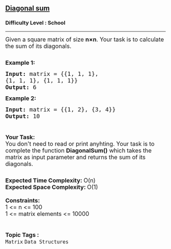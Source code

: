 <h2><a href="https://practice.geeksforgeeks.org/problems/diagonal-sum0158/1?utm_source=geeksforgeeks&utm_medium=ml_article_practice_tab&utm_campaign=article_practice_tab">Diagonal sum</a></h2><h3>Difficulty Level : School</h3><hr><div class="problems_problem_content__Xm_eO"><p><span style="font-size:18px">Given a square matrix of size <strong>n</strong><strong>×n</strong>. Your task is to calculate the sum of its diagonals.</span><br>
&nbsp;</p>

<p><span style="font-size:18px"><strong>Example 1:</strong></span></p>

<pre><span style="font-size:18px"><strong>Input: </strong>matrix = {{1, 1, 1}, 
{1, 1, 1}, {1, 1, 1}}
<strong>Output: </strong>6</span>
</pre>

<p><span style="font-size:18px"><strong>Example 2:</strong></span></p>

<pre><span style="font-size:18px"><strong>Input: </strong>matrix = {{1, 2}, {3, 4}}
<strong>Output: </strong>10</span>
</pre>

<p>&nbsp;</p>

<p><span style="font-size:18px"><strong>Your Task:</strong><br>
You don't need to read or print anyhting.&nbsp;Your task is to complete the function&nbsp;<strong>DiagonalSum()</strong>&nbsp;which takes the matrix as input parameter and returns the sum of its diagonals.</span><br>
&nbsp;</p>

<p><span style="font-size:18px"><strong>Expected Time Complexity:&nbsp;</strong>O(n)<br>
<strong>Expected Space Complexity:&nbsp;</strong>O(1)<br>
<br>
<strong>Constraints:</strong><br>
1 &lt;= n &lt;= 100<br>
1 &lt;= matrix elements &lt;= 10000</span></p>
</div><br><p><span style=font-size:18px><strong>Topic Tags : </strong><br><code>Matrix</code>&nbsp;<code>Data Structures</code>&nbsp;